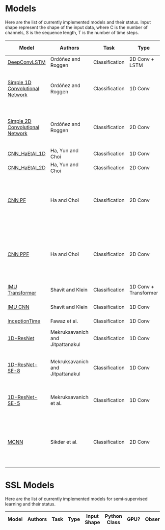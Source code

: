 
# Models

Here are the list of currently implemented models and their status. Input shape represent the shape of the input data, where C is the number of channels, S is the sequence length, T is the number of time steps.

| **Model**                                                                  	| **Authors**                      	| **Task**       	| **Type**              	| **Input Shape** 	| **Python Class**                                          	| **GPU?** 	| **Observations**                                                                                                            	|
|----------------------------------------------------------------------------	|----------------------------------	|----------------	|-----------------------	|-----------------	|-----------------------------------------------------------	|----------	|-----------------------------------------------------------------------------------------------------------------------------	|
| [DeepConvLSTM](https://www.mdpi.com/1424-8220/16/1/115)                    	| Ordóñez and Roggen               	| Classification 	| 2D Conv + LSTM        	| (C, S, T)       	| minerva.models.nets.deep_conv_lstm.DeepConvLSTM           	| No   	    |                                                                                                                             	|
| [Simple 1D Convolutional Network](https://www.mdpi.com/1424-8220/16/1/115) 	| Ordóñez and Roggen               	| Classification 	| 1D Conv               	| (S, T)          	| minerva.models.nets.convnet.Simple1DConvNetwork           	| Yes  	    | 1D Variant of "Baseline CNN", used by Ordóñez and Roggen,  with dropout layers included.                                    	|
| [Simple 2D Convolutional Network](https://www.mdpi.com/1424-8220/16/1/115) 	| Ordóñez and Roggen               	| Classification 	| 2D Conv               	| (C, S, T)       	| minerva.models.nets.convnet.Simple2DConvNetwork           	| Yes  	    | 2D Variant of "Baseline CNN", used by Ordóñez and Roggen,  with dropout layers included.                                    	|
| [CNN_HaEtAl_1D](https://ieeexplore.ieee.org/document/7379657)              	| Ha, Yun and Choi                 	| Classification 	| 1D Conv               	| (S, T)          	| minerva.models.nets.cnn_ha_etal.CNN_HaEtAl_1D             	| Yes  	    | 1D proposed variant.                                                                                                        	|
| [CNN_HaEtAl_2D](https://ieeexplore.ieee.org/document/7379657)              	| Ha, Yun and Choi                 	| Classification 	| 2D Conv               	| (C, S, T)       	| minerva.models.nets.cnn_ha_etal.CNN_HaEtAl_2D             	| Yes  	    | 2D proposed variant.                                                                                                        	|
| [CNN PF](https://ieeexplore.ieee.org/document/7727224)                     	| Ha and Choi                      	| Classification 	| 2D Conv               	| (C, S, T)       	| minerva.models.nets.cnn_pf.CNN_PF_2D                      	| Yes  	    | Partial weight sharing in first convolutional layer and  full weight sharing in second convolutional layer.                 	|
| [CNN PPF](https://ieeexplore.ieee.org/document/7727224)                    	| Ha and Choi                      	| Classification 	| 2D Conv               	| (C, S, T)       	| minerva.models.nets.cnn_pf.CNN_PFF_2D                     	| Yes  	    | Partial and full weight sharing in first convolutional layer  and full weight sharing in second convolutional layer.        	|
| [IMU Transformer](https://ieeexplore.ieee.org/document/9393889)            	| Shavit and Klein                 	| Classification 	| 1D Conv + Transformer 	| (S, T)          	| minerva.models.nets.imu_transformer.IMUTransformerEncoder 	| Yes  	    |                                                                                                                             	|
| [IMU CNN](https://ieeexplore.ieee.org/document/9393889)                    	| Shavit and Klein                 	| Classification 	| 1D Conv               	| (S, T)          	| minerva.models.nets.imu_transformer.IMUCNN                	| Yes  	    | Baseline CNN for IMUTransnformer work.                                                                                      	|
| [InceptionTime](https://doi.org/10.1007/s10618-020-00710-y)                	| Fawaz et al.                     	| Classification 	| 1D Conv               	| (S, T)          	| minerva.models.nets.inception_time.InceptionTime          	| No   	    |                                                                                                                             	|
| [1D-ResNet](https://www.mdpi.com/1424-8220/22/8/3094)                      	| Mekruksavanich and Jitpattanakul 	| Classification 	| 1D Conv               	| (S, T)          	| minerva.models.nets.resnet_1d.ResNet1D_8                  	| Yes  	    | Baseline resnet from paper. Uses ELU and 8 residual blocks                                                                  	|
| [1D-ResNet-SE-8](https://www.mdpi.com/1424-8220/22/8/3094)                 	| Mekruksavanich and Jitpattanakul 	| Classification 	| 1D Conv               	| (S, T)          	| minerva.models.nets.resnet_1d.ResNetSE1D_8                	| Yes  	    | ResNet with Squeeze and Excitation. Uses ELU and 8 residual  blocks                                                         	|
| [1D-ResNet-SE-5](https://ieeexplore.ieee.org/document/9771436)             	| Mekruksavanich et al.            	| Classification 	| 1D Conv               	| (S, T)          	| minerva.models.nets.resnet_1d.ResNetSE1D_5                	| Yes  	    | ResNet with Squeeze and Excitation. Uses ReLU and 8 residual  blocks                                                        	|
| [MCNN](https://ieeexplore.ieee.org/document/8975649)                       	| Sikder et al.                    	| Classification 	| 2D Conv               	| (2, C, S, T)     	| minerva.models.nets.multi_channel_cnn.MultiChannelCNN_HAR 	| Yes  	    | First dimension is FFT data and second is Welch Power Density periodgram data. Must adapt dataset to return data like this. 	|


# SSL Models

Here are the list of currently implemented models for semi-supervised learning and their status.

| **Model**                                                                  	| **Authors**                      	| **Task**       	| **Type**              	| **Input Shape** 	| **Python Class**                                          	| **GPU?** 	| **Observations**                                                                                                            	|
|----------------------------------------------------------------------------	|----------------------------------	|----------------	|-----------------------	|-----------------	|-----------------------------------------------------------	|----------	|-----------------------------------------------------------------------------------------------------------------------------	|
